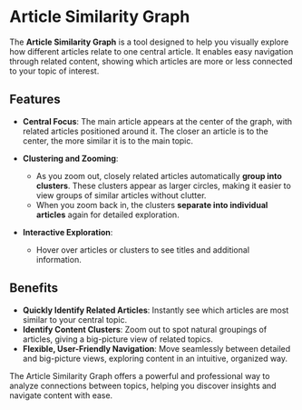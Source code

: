 # Article Similarity Graph

The **Article Similarity Graph** is a tool designed to help you visually explore how different articles relate to one central article. It enables easy navigation through related content, showing which articles are more or less connected to your topic of interest.

## Features

- **Central Focus**: The main article appears at the center of the graph, with related articles positioned around it. The closer an article is to the center, the more similar it is to the main topic.

- **Clustering and Zooming**:

  - As you zoom out, closely related articles automatically **group into clusters**. These clusters appear as larger circles, making it easier to view groups of similar articles without clutter.
  - When you zoom back in, the clusters **separate into individual articles** again for detailed exploration.

- **Interactive Exploration**:
  - Hover over articles or clusters to see titles and additional information.

## Benefits

- **Quickly Identify Related Articles**: Instantly see which articles are most similar to your central topic.
- **Identify Content Clusters**: Zoom out to spot natural groupings of articles, giving a big-picture view of related topics.
- **Flexible, User-Friendly Navigation**: Move seamlessly between detailed and big-picture views, exploring content in an intuitive, organized way.

The Article Similarity Graph offers a powerful and professional way to analyze connections between topics, helping you discover insights and navigate content with ease.
